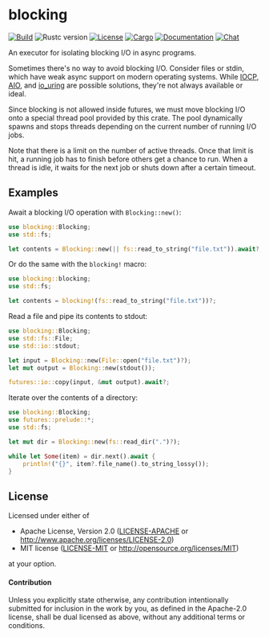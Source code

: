 # blocking

[![Build](https://github.com/stjepang/blocking/workflows/Build%20and%20test/badge.svg)](
https://github.com/stjepang/blocking/actions)
![Rustc version](https://img.shields.io/badge/rustc-1.40+-lightgray.svg)
[![License](https://img.shields.io/badge/license-MIT%2FApache--2.0-blue.svg)](
https://github.com/stjepang/blocking)
[![Cargo](https://img.shields.io/crates/v/blocking.svg)](
https://crates.io/crates/blocking)
[![Documentation](https://docs.rs/blocking/badge.svg)](
https://docs.rs/blocking)
[![Chat](https://img.shields.io/discord/701824908866617385.svg?logo=discord)](
https://discord.gg/x6m5Vvt)

An executor for isolating blocking I/O in async programs.

Sometimes there's no way to avoid blocking I/O. Consider files or stdin, which have weak async
support on modern operating systems. While [IOCP], [AIO], and [io_uring] are possible
solutions, they're not always available or ideal.

Since blocking is not allowed inside futures, we must move blocking I/O onto a special thread
pool provided by this crate. The pool dynamically spawns and stops threads depending on the
current number of running I/O jobs.

Note that there is a limit on the number of active threads. Once that limit is hit, a running
job has to finish before others get a chance to run. When a thread is idle, it waits for the
next job or shuts down after a certain timeout.

[IOCP]: https://en.wikipedia.org/wiki/Input/output_completion_port
[AIO]: http://man7.org/linux/man-pages/man2/io_submit.2.html
[io_uring]: https://lwn.net/Articles/776703/

## Examples

Await a blocking I/O operation with `Blocking::new()`:

```rust
use blocking::Blocking;
use std::fs;

let contents = Blocking::new(|| fs::read_to_string("file.txt")).await?;
```

Or do the same with the `blocking!` macro:

```rust
use blocking::blocking;
use std::fs;

let contents = blocking!(fs::read_to_string("file.txt"))?;
```

Read a file and pipe its contents to stdout:

```rust
use blocking::Blocking;
use std::fs::File;
use std::io::stdout;

let input = Blocking::new(File::open("file.txt")?);
let mut output = Blocking::new(stdout());

futures::io::copy(input, &mut output).await?;
```

Iterate over the contents of a directory:

```rust
use blocking::Blocking;
use futures::prelude::*;
use std::fs;

let mut dir = Blocking::new(fs::read_dir(".")?);

while let Some(item) = dir.next().await {
    println!("{}", item?.file_name().to_string_lossy());
}
```

## License

Licensed under either of

 * Apache License, Version 2.0 ([LICENSE-APACHE](LICENSE-APACHE) or http://www.apache.org/licenses/LICENSE-2.0)
 * MIT license ([LICENSE-MIT](LICENSE-MIT) or http://opensource.org/licenses/MIT)

at your option.

#### Contribution

Unless you explicitly state otherwise, any contribution intentionally submitted
for inclusion in the work by you, as defined in the Apache-2.0 license, shall be
dual licensed as above, without any additional terms or conditions.
